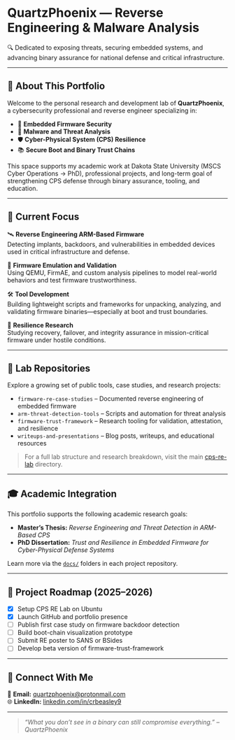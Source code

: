 # QuartzPhoenix — Reverse Engineering & Malware Analysis

🔍 Dedicated to exposing threats, securing embedded systems, and advancing binary assurance for national defense and critical infrastructure.

---

## 🧭 About This Portfolio

Welcome to the personal research and development lab of **QuartzPhoenix**, a cybersecurity professional and reverse engineer specializing in:

- 🧬 **Embedded Firmware Security**
- 🔎 **Malware and Threat Analysis**
- 🛡️ **Cyber-Physical System (CPS) Resilience**
- 📚 **Secure Boot and Binary Trust Chains**

This space supports my academic work at Dakota State University (MSCS Cyber Operations → PhD), professional projects, and long-term goal of strengthening CPS defense through binary assurance, tooling, and education.

---

## 🔧 Current Focus

🛰️ **Reverse Engineering ARM-Based Firmware**  
Detecting implants, backdoors, and vulnerabilities in embedded devices used in critical infrastructure and defense.

🧪 **Firmware Emulation and Validation**  
Using QEMU, FirmAE, and custom analysis pipelines to model real-world behaviors and test firmware trustworthiness.

🛠️ **Tool Development**  
Building lightweight scripts and frameworks for unpacking, analyzing, and validating firmware binaries—especially at boot and trust boundaries.

🧬 **Resilience Research**  
Studying recovery, failover, and integrity assurance in mission-critical firmware under hostile conditions.

---

## 📂 Lab Repositories

Explore a growing set of public tools, case studies, and research projects:

- `firmware-re-case-studies` – Documented reverse engineering of embedded firmware
- `arm-threat-detection-tools` – Scripts and automation for threat analysis
- `firmware-trust-framework` – Research tooling for validation, attestation, and resilience
- `writeups-and-presentations` – Blog posts, writeups, and educational resources

> For a full lab structure and research breakdown, visit the main [cps-re-lab](https://github.com/QuartzPhoenix/cps-re-lab) directory.

---

## 🎓 Academic Integration

This portfolio supports the following academic research goals:

- **Master’s Thesis:** *Reverse Engineering and Threat Detection in ARM-Based CPS*
- **PhD Dissertation:** *Trust and Resilience in Embedded Firmware for Cyber-Physical Defense Systems*

Learn more via the [`docs/`](https://github.com/QuartzPhoenix?tab=repositories) folders in each project repository.

---

## 🔭 Project Roadmap (2025–2026)

- [x] Setup CPS RE Lab on Ubuntu
- [x] Launch GitHub and portfolio presence
- [ ] Publish first case study on firmware backdoor detection
- [ ] Build boot-chain visualization prototype
- [ ] Submit RE poster to SANS or BSides
- [ ] Develop beta version of firmware-trust-framework

---

## 💬 Connect With Me  
📧 **Email:** quartzphoenix@protonmail.com  
🌐 **LinkedIn:** [linkedin.com/in/crbeasley9](https://linkedin.com/in/crbeasley9)

---

> *“What you don’t see in a binary can still compromise everything.” – QuartzPhoenix*
